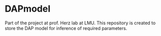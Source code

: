 # DAPmodel
Part of the project at prof. Herz lab at LMU. This repository is created to store the DAP model for inference of required parameters. 
